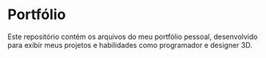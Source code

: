 # Portfólio
Este repositório contém os arquivos do meu portfólio pessoal, desenvolvido para exibir meus projetos e habilidades como programador e designer 3D.
